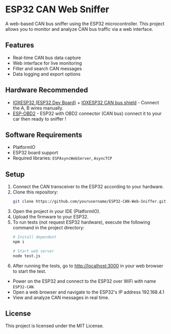 # ESP32 CAN Web Sniffer

A web-based CAN bus sniffer using the ESP32 microcontroller. This project allows you to monitor and analyze CAN bus traffic via a web interface.

## Features

- Real-time CAN bus data capture
- Web interface for live monitoring
- Filter and search CAN messages
- Data logging and export options

## Hardware Recommended

 - [IOXESP32 (ESP32 Dev Board)](https://www.artronshop.co.th/p/59) + [IOXESP32 CAN bus shield](https://www.artronshop.co.th/p/26) - Connect the A, B wires manually.
 - [ESP-OBD2](https://www.artronshop.co.th/p/733) - ESP32 with OBD2 connector (CAN bus) connect it to your car then ready to sniffer !

## Software Requirements

- PlatformIO
- ESP32 board support
- Required libraries: `ESPAsyncWebServer`, `AsyncTCP`

## Setup

1. Connect the CAN transceiver to the ESP32 according to your hardware.
2. Clone this repository:
    ```bash
    git clone https://github.com/yourusername/ESP32-CAN-Web-Sniffer.git
    ```
3. Open the project in your IDE (PlatformIO).
4. Upload the firmware to your ESP32.
5. To run tests (not request ESP32 hardware), execute the following command in the project directory:
    ```bash
    # Install dependent
    npm i

    # Start web server
    node test.js
    ```
6. After running the tests, go to [http://localhost:3000](http://localhost:3000) in your web browser to start the test.

- Power on the ESP32 and connect to the ESP32 over WiFi with name `ESP32-CAN`.
- Open a web browser and navigate to the ESP32's IP address 192.168.4.1
- View and analyze CAN messages in real time.

## License

This project is licensed under the MIT License.

